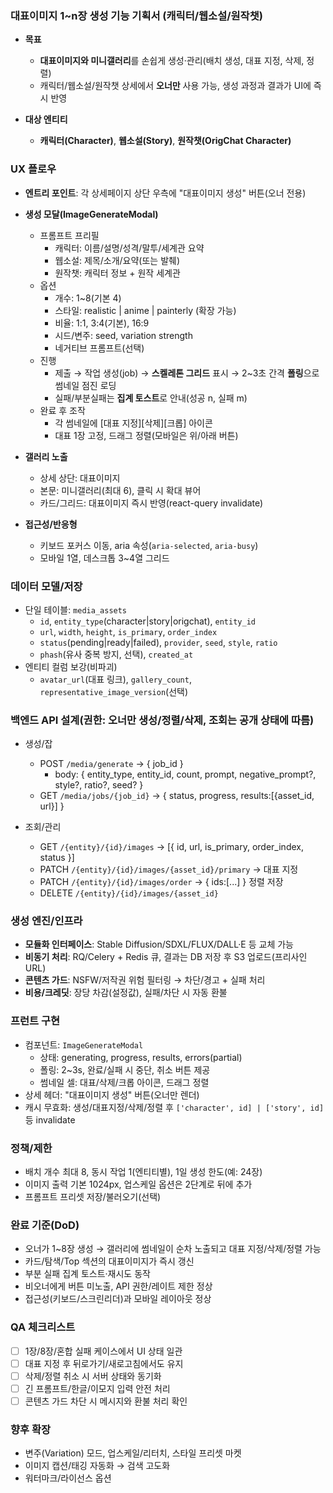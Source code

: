 ### 대표이미지 1~n장 생성 기능 기획서 (캐릭터/웹소설/원작챗)

- **목표**
  - **대표이미지와 미니갤러리**를 손쉽게 생성·관리(배치 생성, 대표 지정, 삭제, 정렬)
  - 캐릭터/웹소설/원작챗 상세에서 **오너만** 사용 가능, 생성 과정과 결과가 UI에 즉시 반영

- **대상 엔티티**
  - **캐릭터(Character)**, **웹소설(Story)**, **원작챗(OrigChat Character)**

### UX 플로우

- **엔트리 포인트**: 각 상세페이지 상단 우측에 "대표이미지 생성" 버튼(오너 전용)
- **생성 모달(ImageGenerateModal)**
  - 프롬프트 프리필
    - 캐릭터: 이름/설명/성격/말투/세계관 요약
    - 웹소설: 제목/소개/요약(또는 발췌)
    - 원작챗: 캐릭터 정보 + 원작 세계관
  - 옵션
    - 개수: 1~8(기본 4)
    - 스타일: realistic | anime | painterly (확장 가능)
    - 비율: 1:1, 3:4(기본), 16:9
    - 시드/변주: seed, variation strength
    - 네거티브 프롬프트(선택)
  - 진행
    - 제출 → 작업 생성(job) → **스켈레톤 그리드** 표시 → 2~3초 간격 **폴링**으로 썸네일 점진 로딩
    - 실패/부분실패는 **집계 토스트**로 안내(성공 n, 실패 m)
  - 완료 후 조작
    - 각 썸네일에 [대표 지정][삭제][크롭] 아이콘
    - 대표 1장 고정, 드래그 정렬(모바일은 위/아래 버튼)

- **갤러리 노출**
  - 상세 상단: 대표이미지
  - 본문: 미니갤러리(최대 6), 클릭 시 확대 뷰어
  - 카드/그리드: 대표이미지 즉시 반영(react-query invalidate)

- **접근성/반응형**
  - 키보드 포커스 이동, aria 속성(`aria-selected`, `aria-busy`)
  - 모바일 1열, 데스크톱 3~4열 그리드

### 데이터 모델/저장

- 단일 테이블: `media_assets`
  - `id`, `entity_type`(character|story|origchat), `entity_id`
  - `url`, `width`, `height`, `is_primary`, `order_index`
  - `status`(pending|ready|failed), `provider`, `seed`, `style`, `ratio`
  - `phash`(유사 중복 방지, 선택), `created_at`
- 엔티티 컬럼 보강(비파괴)
  - `avatar_url`(대표 링크), `gallery_count`, `representative_image_version`(선택)

### 백엔드 API 설계(권한: 오너만 생성/정렬/삭제, 조회는 공개 상태에 따름)

- 생성/잡
  - POST `/media/generate` → { job_id }
    - body: { entity_type, entity_id, count, prompt, negative_prompt?, style?, ratio?, seed? }
  - GET `/media/jobs/{job_id}` → { status, progress, results:[{asset_id, url}] }

- 조회/관리
  - GET `/{entity}/{id}/images` → [{ id, url, is_primary, order_index, status }]
  - PATCH `/{entity}/{id}/images/{asset_id}/primary` → 대표 지정
  - PATCH `/{entity}/{id}/images/order` → { ids:[...] } 정렬 저장
  - DELETE `/{entity}/{id}/images/{asset_id}`

### 생성 엔진/인프라

- **모듈화 인터페이스**: Stable Diffusion/SDXL/FLUX/DALL·E 등 교체 가능
- **비동기 처리**: RQ/Celery + Redis 큐, 결과는 DB 저장 후 S3 업로드(프리사인 URL)
- **콘텐츠 가드**: NSFW/저작권 위험 필터링 → 차단/경고 + 실패 처리
- **비용/크레딧**: 장당 차감(설정값), 실패/차단 시 자동 환불

### 프런트 구현

- 컴포넌트: `ImageGenerateModal`
  - 상태: generating, progress, results, errors(partial)
  - 폴링: 2~3s, 완료/실패 시 중단, 취소 버튼 제공
  - 썸네일 셀: 대표/삭제/크롭 아이콘, 드래그 정렬
- 상세 헤더: "대표이미지 생성" 버튼(오너만 렌더)
- 캐시 무효화: 생성/대표지정/삭제/정렬 후 `['character', id] | ['story', id]` 등 invalidate

### 정책/제한

- 배치 개수 최대 8, 동시 작업 1(엔티티별), 1일 생성 한도(예: 24장)
- 이미지 출력 기본 1024px, 업스케일 옵션은 2단계로 뒤에 추가
- 프롬프트 프리셋 저장/불러오기(선택)

### 완료 기준(DoD)

- 오너가 1~8장 생성 → 갤러리에 썸네일이 순차 노출되고 대표 지정/삭제/정렬 가능
- 카드/탐색/Top 섹션의 대표이미지가 즉시 갱신
- 부분 실패 집계 토스트·재시도 동작
- 비오너에게 버튼 미노출, API 권한/레이트 제한 정상
- 접근성(키보드/스크린리더)과 모바일 레이아웃 정상

### QA 체크리스트

- [ ] 1장/8장/혼합 실패 케이스에서 UI 상태 일관
- [ ] 대표 지정 후 뒤로가기/새로고침에서도 유지
- [ ] 삭제/정렬 취소 시 서버 상태와 동기화
- [ ] 긴 프롬프트/한글/이모지 입력 안전 처리
- [ ] 콘텐츠 가드 차단 시 메시지와 환불 처리 확인

### 향후 확장

- 변주(Variation) 모드, 업스케일/리터치, 스타일 프리셋 마켓
- 이미지 캡션/태깅 자동화 → 검색 고도화
- 워터마크/라이선스 옵션


